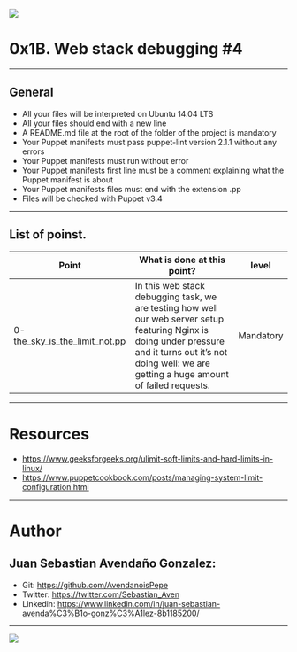 ![](https://s3.amazonaws.com/intranet-projects-files/holbertonschool-sysadmin_devops/313/frdkCrb.jpg)

# 0x1B. Web stack debugging #4

------------

## General

- All your files will be interpreted on Ubuntu 14.04 LTS
- All your files should end with a new line
- A README.md file at the root of the folder of the project is mandatory
- Your Puppet manifests must pass puppet-lint version 2.1.1 without any errors
- Your Puppet manifests must run without error
- Your Puppet manifests first line must be a comment explaining what the Puppet manifest is about
- Your Puppet manifests files must end with the extension .pp
- Files will be checked with Puppet v3.4

------------

## List of poinst.

|  Point | What is done at this point? | level |
| ------------ | ------------ | ------------ | 
| 0-the_sky_is_the_limit_not.pp | In this web stack debugging task, we are testing how well our web server setup featuring Nginx is doing under pressure and it turns out it’s not doing well: we are getting a huge amount of failed requests. | Mandatory | 

------------

# Resources

- https://www.geeksforgeeks.org/ulimit-soft-limits-and-hard-limits-in-linux/
- https://www.puppetcookbook.com/posts/managing-system-limit-configuration.html

------------

# Author

## Juan Sebastian Avendaño Gonzalez:
- Git: https://github.com/AvendanoisPepe
- Twitter: https://twitter.com/Sebastian_Aven
- Linkedin: https://www.linkedin.com/in/juan-sebastian-avenda%C3%B1o-gonz%C3%A1lez-8b1185200/

------------


![](https://i.imgur.com/HPJ8Qn8.jpg)